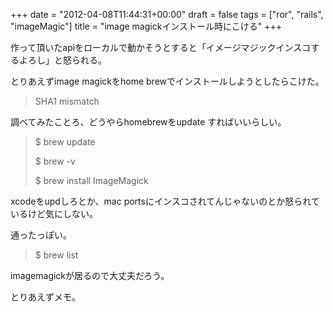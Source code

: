 +++
date = "2012-04-08T11:44:31+00:00"
draft = false
tags = ["ror", "rails", "imageMagic"]
title = "image magickインストール時にこける"
+++
<p>作って頂いたapiをローカルで動かそうとすると「イメージマジックインスコするよろし」と怒られる。</p>&#13;
&#13;
<p>とりあえずimage magickをhome brewでインストールしようとしたらこけた。</p>&#13;
<blockquote>&#13;
<p>SHA1 mismatch</p>&#13;
</blockquote>&#13;
<p>調べてみたことろ、どうやらhomebrewをupdate すればいいらしい。</p>&#13;
<blockquote>&#13;
<p>$ brew update</p>&#13;
<p>$ brew -v</p>&#13;
<p>$ brew install ImageMagick</p>&#13;
</blockquote>&#13;
<p>xcodeをupdしろとか、mac portsにインスコされてんじゃないのとか怒られているけど気にしない。</p>&#13;
<p>通ったっぽい。</p>&#13;
<blockquote>&#13;
<p>$ brew list</p>&#13;
</blockquote>&#13;
<p>imagemagickが居るので大丈夫だろう。</p>&#13;
<p>とりあえずメモ。</p> 